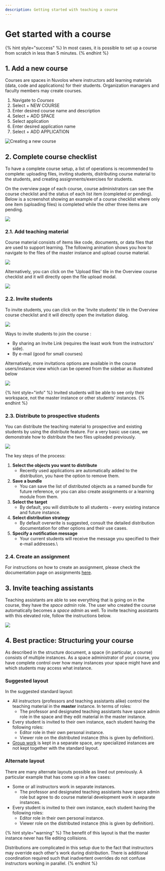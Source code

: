 ```yaml
---
description: Getting started with teaching a course
---
```


# Get started with a course

{% hint style="success" %}
In most cases, it is possible to set up a course from scratch in less than 5 minutes.
{% endhint %}

## 1. Add a new course

Courses are spaces in Nuvolos where instructors add learning materials (data, code and applications) for their students. Organization managers and faculty members may create courses.

1. Navigate to _Courses_
2. Select + NEW COURSE&#x20;
3. Enter desired course name and description
4. Select + ADD SPACE
5. Select application
6. Enter desired application name
7. Select + ADD APPLICATION

![Creating a new course](../../.gitbook/assets/new\_course\_ed.gif)

## 2. Complete course checklist

To have a complete course setup, a list of operations is recommended to complete: uploading files, inviting students, distributing course material to the students, and creating assignments/exercises for students.

On the overview page of each course, course administrators can see the course checklist and the status of each list item (completed or pending). Below is a screenshot showing an example of a course checklist where only one item (uploading files) is completed while the other three items are pending.

![](../../.gitbook/assets/screen-shot-2021-05-20-at-3.02.08-pm.png)

### &#x20;    2.1. Add teaching material

Course material consists of items like code, documents, or data files that are used to support learning. The following animation shows you how to navigate to the files of the master instance and upload course material.

![](../../.gitbook/assets/upload\_tm\_ed.gif)

Alternatively, you can click on the 'Upload files' tile in the Overview course checklist and it will directly open the file upload modal.

![](../../.gitbook/assets/screen-shot-2021-05-20-at-3.28.02-pm.png)

### &#x20;    2.2. Invite students

To invite students, you can click on the 'Invite students' tile in the Overview course checklist and it will directly open the invitation dialog.

![](../../.gitbook/assets/screen-shot-2021-05-20-at-3.31.09-pm.png)

Ways to invite students to join the course :

* By sharing an Invite Link (requires the least work from the instructors' side).
* By e-mail (good for small courses)

Alternatively, more invitations options are available in the course users/instance view which can be opened from the sidebar as illustrated below

![](../../.gitbook/assets/screen-shot-2021-05-25-at-1.06.21-pm.png)

{% hint style="info" %}
Invited students will be able to see only their workspace, not the master instance or other students' instances.
{% endhint %}

### &#x20;   2.3. Distribute to prospective students

You can distribute the teaching material to prospective and existing students by using the distribute feature. For a very basic use case, we demonstrate how to distribute the two files uploaded previously.

![](../../.gitbook/assets/distribute\_tm\_ed.gif)

The key steps of the process:

1. **Select the objects you want to distribute**
   * Recently used applications are automatically added to the distribution, you have the option to remove them.
2. **Save a bundle**
   * You can save the list of distributed objects as a named bundle for future reference, or you can also create assignments or a learning module from them.
3. **Select the target**
   * By default, you will distribute to all students - every existing instance and future instance.
4. **Select distribution strategy**
   * By default overwrite is suggested, consult the detailed distribution documentation for other options and their use cases.
5. **Specify a notification message**
   * Your current students will receive the message you specified to their e-mail addresses.\


### &#x20;   2.4. Create an assignment

For instructions on how to create an assignment, please check the documentation page on assignments [here](assignments/).

## 3. Invite teaching assistants

Teaching assistants are able to see everything that is going on in the course, they have the _space admin_ role. The user who created the course automatically becomes a _space admin_ as well. To invite teaching assistants with this elevated role, follow the instructions below.

![](../../.gitbook/assets/invite\_ta\_ed.gif)

## 4. Best practice: Structuring your course

As described in the structure document, a space (in particular, a course) consists of multiple instances. As a space administrator of your course, you have complete control over how many instances your space might have and which students may access what instance.

### Suggested layout

In the suggested standard layout:

* All instructors (professors and teaching assistants alike) control the teaching material in the **master** instance. In terms of roles:
  * The professor and designated teaching assistants have space admin role in the space and they edit material in the master instance.
* Every student is invited to their own instance, each student having the following roles:
  * Editor role in their own personal instance.
  * Viewer role on the distributed instance (this is given by definition).
* [Group work](set-up-group-work/) is kept in a separate space, any specialized instances are not kept together with the standard layout.

### **Alternate layout**

There are many alternate layouts possible as lined out previously. A particular example that has come up in a few cases:

* Some or all instructors work in separate instances.
  * The professor and designated teaching assistants have space admin role but agree to do course material development work in separate instances.
* Every student is invited to their own instance, each student having the following roles:
  * Editor role in their own personal instance.
  * Viewer role on the distributed instance (this is given by definition).

{% hint style="warning" %}
The benefit of this layout is that the master instance never has file editing collisions.

Distributions are complicated in this setup due to the fact that instructors may override each other's work during distribution. There is additional coordination required such that inadvertent overrides do not confuse instructors working in parallel.
{% endhint %}
